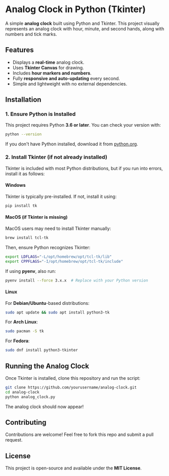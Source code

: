 # Analog Clock in Python (Tkinter)

A simple **analog clock** built using Python and Tkinter. This project visually represents an analog clock with hour, minute, and second hands, along with numbers and tick marks.

## Features
- Displays a **real-time** analog clock.
- Uses **Tkinter Canvas** for drawing.
- Includes **hour markers and numbers**.
- Fully **responsive and auto-updating** every second.
- Simple and lightweight with no external dependencies.

## Installation
### 1. Ensure Python is Installed
This project requires Python **3.6 or later**. You can check your version with:
```sh
python --version
```
If you don't have Python installed, download it from [python.org](https://www.python.org/downloads/).

### 2. Install Tkinter (if not already installed)
Tkinter is included with most Python distributions, but if you run into errors, install it as follows:

#### **Windows**
Tkinter is typically pre-installed. If not, install it using:
```sh
pip install tk
```

#### **MacOS** (if Tkinter is missing)
MacOS users may need to install Tkinter manually:
```sh
brew install tcl-tk
```
Then, ensure Python recognizes Tkinter:
```sh
export LDFLAGS="-L/opt/homebrew/opt/tcl-tk/lib"
export CPPFLAGS="-I/opt/homebrew/opt/tcl-tk/include"
```
If using **pyenv**, also run:
```sh
pyenv install --force 3.x.x  # Replace with your Python version
```

#### **Linux**
For **Debian/Ubuntu**-based distributions:
```sh
sudo apt update && sudo apt install python3-tk
```
For **Arch Linux**:
```sh
sudo pacman -S tk
```
For **Fedora**:
```sh
sudo dnf install python3-tkinter
```

## Running the Analog Clock
Once Tkinter is installed, clone this repository and run the script:
```sh
git clone https://github.com/yourusername/analog-clock.git
cd analog-clock
python analog_clock.py
```
The analog clock should now appear!

## Contributing
Contributions are welcome! Feel free to fork this repo and submit a pull request.

## License
This project is open-source and available under the **MIT License**.

